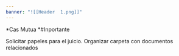 ```yaml
---
banner: "![[Header  1.png]]"
---
```

*Cas Mutua *#Inportante 

Solicitar papeles para el juicio. Organizar carpeta con documentos relacionados 